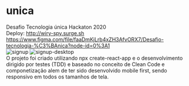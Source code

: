 # unica
Desafio Tecnologia única Hackaton 2020  
Deploy: http://wiry-spy.surge.sh
https://www.figma.com/file/faaDmKjLrb4xZH3AfvORX7/Desafio-tecnologia-%C3%BAnica?node-id=0%3A1  
![signup](https://user-images.githubusercontent.com/68132361/100518493-9e7ca880-3170-11eb-8de0-a1b34078375d.JPG)
![signup-desktop](https://user-images.githubusercontent.com/68132361/100518503-aa686a80-3170-11eb-9706-04b8ce1a6ea7.JPG)  
O projeto foi criado utilizando npx create-react-app e o desenvolvimento dirigido por testes (TDD) e baseado no conceito de Clean Code e componetização alem de ter sido desenvolvido mobile first, sendo responsivo em todos os tamanhos de tela.

